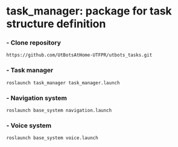 # task_manager: package for task structure definition

### - Clone repository
    https://github.com/UtBotsAtHome-UTFPR/utbots_tasks.git

### - Task manager
    roslaunch task_manager task_manager.launch

### - Navigation system
    roslaunch base_system navigation.launch

### - Voice system
    roslaunch base_system voice.launch